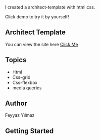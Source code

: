 I created a architect-template with html css.

Click demo to try it by yourself!

## Architect Template

You can view the site here
[Click Me](https://dapper-kataifi-f3279c.netlify.app/)

## Topics



- Html  
- Css-grid
- Css-flexbox
- media queries
  


## Author

Feyyaz Yılmaz

## Getting Started
